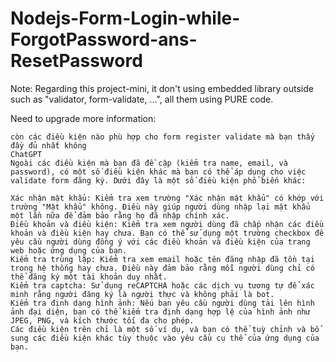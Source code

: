 # Nodejs-Form-Login-while-ForgotPassword-ans-ResetPassword

Note: Regarding this project-mini, it don't using embedded library outside such as "validator, form-validate, ...", all them using PURE code.

Need to upgrade more information:

    còn các điều kiện nào phù hợp cho form register validate mà bạn thấy đầy đủ nhất không
    ChatGPT
    Ngoài các điều kiện mà bạn đã đề cập (kiểm tra name, email, và password), có một số điều kiện khác mà bạn có thể áp dụng cho việc validate form đăng ký. Dưới đây là một số điều kiện phổ biến khác:

    Xác nhận mật khẩu: Kiểm tra xem trường "Xác nhận mật khẩu" có khớp với trường "Mật khẩu" không. Điều này giúp người dùng nhập lại mật khẩu một lần nữa để đảm bảo rằng họ đã nhập chính xác.
    Điều khoản và điều kiện: Kiểm tra xem người dùng đã chấp nhận các điều khoản và điều kiện hay chưa. Bạn có thể sử dụng một trường checkbox để yêu cầu người dùng đồng ý với các điều khoản và điều kiện của trang web hoặc ứng dụng của bạn.
    Kiểm tra trùng lặp: Kiểm tra xem email hoặc tên đăng nhập đã tồn tại trong hệ thống hay chưa. Điều này đảm bảo rằng mỗi người dùng chỉ có thể đăng ký một tài khoản duy nhất.
    Kiểm tra captcha: Sử dụng reCAPTCHA hoặc các dịch vụ tương tự để xác minh rằng người đăng ký là người thực và không phải là bot.
    Kiểm tra định dạng hình ảnh: Nếu bạn yêu cầu người dùng tải lên hình ảnh đại diện, bạn có thể kiểm tra định dạng hợp lệ của hình ảnh như JPEG, PNG, và kích thước tối đa cho phép.
    Các điều kiện trên chỉ là một số ví dụ, và bạn có thể tuỳ chỉnh và bổ sung các điều kiện khác tùy thuộc vào yêu cầu cụ thể của ứng dụng của bạn.
